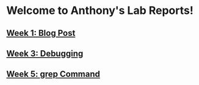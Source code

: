 # Welcome to Anthony's Lab Reports!
## [Week 1: Blog Post](week1.html)
## [Week 3: Debugging](week2.html)
## [Week 5: grep Command](week5.html)
